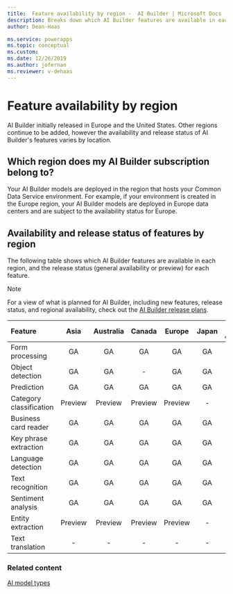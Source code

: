 ```yaml
---
title:  Feature availability by region -  AI Builder | Microsoft Docs
description: Breaks down which AI Builder features are available in each region. Lists the release status for each feature by region.
author: Dean-Haas

ms.service: powerapps
ms.topic: conceptual
ms.custom: 
ms.date: 12/26/2019
ms.author: jofernan
ms.reviewer: v-dehaas
---
```


# Feature availability by region

AI Builder initially released in Europe and the United States. Other regions continue to be added, however the availability and release status of AI Builder's features varies by location.

## Which region does my AI Builder subscription belong to?

Your AI Builder models are deployed in the region that hosts your Common Data Service environment. For example, if your environment is created in the Europe region, your AI Builder models are deployed in Europe data centers and are subject to the availability status for Europe.  

## Availability and release status of features by region

The following table shows which AI Builder features are available in each region, and the release status (general availability or preview) for each feature.  

> [!NOTE]
> For a view of what is planned for AI Builder, including new features, release status, and regional availability, check out the [AI Builder release plans](https://go.microsoft.com/fwlink/?linkid=2102828).


|Feature |Asia |Australia |Canada |Europe |Japan |South America |United Kingdom  |United States |
|:-------|:-------:|:-------:|:-------:|:-------:|:-------:|:-------:|:-------:|:-------:|
|Form processing |GA |GA |GA |GA |GA |GA |GA |GA |
|Object detection|GA |GA |-|GA |GA |-| GA |GA |
|Prediction|GA|GA|GA|GA|GA|GA|GA|GA|
|Category classification|Preview |Preview |Preview |Preview |-|Preview |Preview |Preview |
|Business card reader    |GA|GA |GA|GA|GA |GA|GA |GA|
|Key phrase extraction |GA|GA |GA |GA |GA |GA |GA |GA |
|Language detection |GA |GA |GA |GA |GA |GA |GA |GA |
|Text recognition   |GA |GA |GA |GA |GA |GA |GA |GA |
|Sentiment analysis |GA |GA |GA |GA |GA |GA |GA |GA |
|Entity extraction |Preview |Preview |Preview |Preview |-|Preview |Preview |Preview |
|Text translation |- |- |- |- |-|- |- |Preview |

### Related content

[AI model types](model-types.md)
